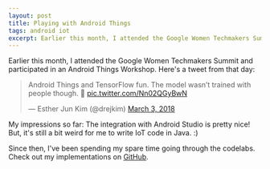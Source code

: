 ```yaml
---
layout: post
title: Playing with Android Things
tags: android iot
excerpt: Earlier this month, I attended the Google Women Techmakers Summit and participated in an Android Things Workshop.
---
```


Earlier this month, I attended the Google Women Techmakers Summit and participated in an Android Things Workshop. Here's a tweet from that day:

<div class="mb-3">
  <blockquote class="twitter-tweet tw-align-center" data-lang="en"><p lang="en" dir="ltr">Android Things and TensorFlow fun. The model wasn’t trained with people though. 🤔 <a href="https://t.co/Nn02QGyBwN">pic.twitter.com/Nn02QGyBwN</a></p>&mdash; Esther Jun Kim (@drejkim) <a href="https://twitter.com/drejkim/status/970069460261355520?ref_src=twsrc%5Etfw">March 3, 2018</a></blockquote>
  <script async src="https://platform.twitter.com/widgets.js" charset="utf-8"></script>
</div>

My impressions so far: The integration with Android Studio is pretty nice! But, it's still a bit weird for me to write IoT code in Java. :)

Since then, I've been spending my spare time going through the codelabs. Check out my implementations on [GitHub](https://github.com/drejkim/androidthings-codelabs).